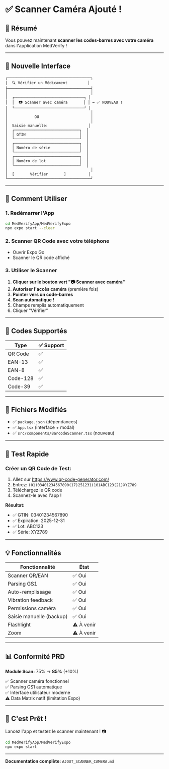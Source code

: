 # ✅ Scanner Caméra Ajouté !

## 🎯 Résumé

Vous pouvez maintenant **scanner les codes-barres avec votre caméra** dans l'application MedVerify !

---

## 📸 Nouvelle Interface

```
┌─────────────────────────────────────┐
│  🔍 Vérifier un Médicament         │
├─────────────────────────────────────┤
│                                     │
│  ┌───────────────────────────────┐ │
│  │  📷 Scanner avec caméra       │ │ ← ✅ NOUVEAU !
│  └───────────────────────────────┘ │
│                                     │
│            OU                       │
│                                     │
│  Saisie manuelle:                  │
│  ┌─────────────────────────────┐  │
│  │ GTIN                        │  │
│  └─────────────────────────────┘  │
│  ┌─────────────────────────────┐  │
│  │ Numéro de série             │  │
│  └─────────────────────────────┘  │
│  ┌─────────────────────────────┐  │
│  │ Numéro de lot               │  │
│  └─────────────────────────────┘  │
│                                     │
│  [       Vérifier       ]          │
└─────────────────────────────────────┘
```

---

## 🚀 Comment Utiliser

### 1. Redémarrer l'App

```bash
cd MedVerifyApp/MedVerifyExpo
npx expo start --clear
```

### 2. Scanner QR Code avec votre téléphone

- Ouvrir Expo Go
- Scanner le QR code affiché

### 3. Utiliser le Scanner

1. **Cliquer sur le bouton vert "📷 Scanner avec caméra"**
2. **Autoriser l'accès caméra** (première fois)
3. **Pointer vers un code-barres**
4. **Scan automatique !**
5. Champs remplis automatiquement
6. Cliquer "Vérifier"

---

## 📱 Codes Supportés

| Type     | ✅ Support |
| -------- | ---------- |
| QR Code  | ✅         |
| EAN-13   | ✅         |
| EAN-8    | ✅         |
| Code-128 | ✅         |
| Code-39  | ✅         |

---

## 📂 Fichiers Modifiés

- ✅ `package.json` (dépendances)
- ✅ `App.tsx` (interface + modal)
- ✅ `src/components/BarcodeScanner.tsx` (nouveau)

---

## 🧪 Test Rapide

### Créer un QR Code de Test:

1. Allez sur https://www.qr-code-generator.com/
2. Entrez: `(01)03401234567890(17)251231(10)ABC123(21)XYZ789`
3. Téléchargez le QR code
4. Scannez-le avec l'app !

**Résultat:**

- ✅ GTIN: 03401234567890
- ✅ Expiration: 2025-12-31
- ✅ Lot: ABC123
- ✅ Série: XYZ789

---

## 💡 Fonctionnalités

| Fonctionnalité           | État       |
| ------------------------ | ---------- |
| Scanner QR/EAN           | ✅ Oui     |
| Parsing GS1              | ✅ Oui     |
| Auto-remplissage         | ✅ Oui     |
| Vibration feedback       | ✅ Oui     |
| Permissions caméra       | ✅ Oui     |
| Saisie manuelle (backup) | ✅ Oui     |
| Flashlight               | ⚠️ À venir |
| Zoom                     | ⚠️ À venir |

---

## 📊 Conformité PRD

**Module Scan:** 75% → **85%** (+10%)

✅ Scanner caméra fonctionnel  
✅ Parsing GS1 automatique  
✅ Interface utilisateur moderne  
⚠️ Data Matrix natif (limitation Expo)

---

## 🎉 C'est Prêt !

Lancez l'app et testez le scanner maintenant ! 📷

```bash
cd MedVerifyApp/MedVerifyExpo
npx expo start
```

---

**Documentation complète:** `AJOUT_SCANNER_CAMERA.md`

